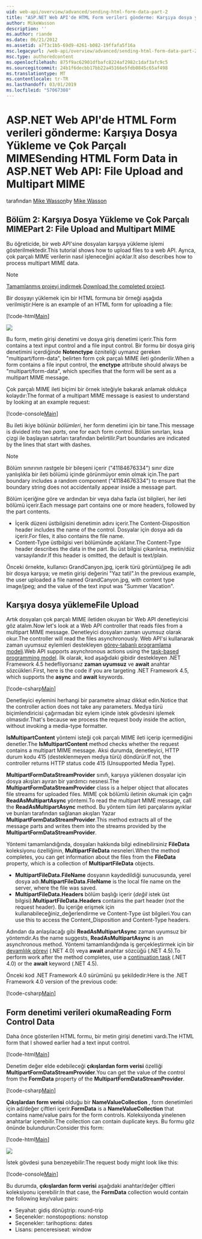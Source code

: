```yaml
---
uid: web-api/overview/advanced/sending-html-form-data-part-2
title: "ASP.NET Web API'de HTML Form verileri gönderme: Karşıya dosya yükleme ve çok parçalı MIME | Microsoft Docs"
author: MikeWasson
description: ''
ms.author: riande
ms.date: 06/21/2012
ms.assetid: a7f3c1b5-69d9-4261-b082-19ffafa5f16a
msc.legacyurl: /web-api/overview/advanced/sending-html-form-data-part-2
msc.type: authoredcontent
ms.openlocfilehash: 875f9ac62901dfbafc8224af2982c1daf3afc9c5
ms.sourcegitcommit: 24b1f6decbb17bb22a45166e5fdb0845c65af498
ms.translationtype: MT
ms.contentlocale: tr-TR
ms.lasthandoff: 03/01/2019
ms.locfileid: "57067308"
---
```

<a name="sending-html-form-data-in-aspnet-web-api-file-upload-and-multipart-mime"></a><span data-ttu-id="7ba0e-102">ASP.NET Web API'de HTML Form verileri gönderme: Karşıya Dosya Yükleme ve Çok Parçalı MIME</span><span class="sxs-lookup"><span data-stu-id="7ba0e-102">Sending HTML Form Data in ASP.NET Web API: File Upload and Multipart MIME</span></span>
====================
<span data-ttu-id="7ba0e-103">tarafından [Mike Wasson](https://github.com/MikeWasson)</span><span class="sxs-lookup"><span data-stu-id="7ba0e-103">by [Mike Wasson](https://github.com/MikeWasson)</span></span>

## <a name="part-2-file-upload-and-multipart-mime"></a><span data-ttu-id="7ba0e-104">Bölüm 2: Karşıya Dosya Yükleme ve Çok Parçalı MIME</span><span class="sxs-lookup"><span data-stu-id="7ba0e-104">Part 2: File Upload and Multipart MIME</span></span>

<span data-ttu-id="7ba0e-105">Bu öğreticide, bir web API'sine dosyaları karşıya yükleme işlemi gösterilmektedir.</span><span class="sxs-lookup"><span data-stu-id="7ba0e-105">This tutorial shows how to upload files to a web API.</span></span> <span data-ttu-id="7ba0e-106">Ayrıca, çok parçalı MIME verilerin nasıl işleneceğini açıklar.</span><span class="sxs-lookup"><span data-stu-id="7ba0e-106">It also describes how to process multipart MIME data.</span></span>

> [!NOTE]
> <span data-ttu-id="7ba0e-107">[Tamamlanmış projeyi indirmek](https://code.msdn.microsoft.com/ASPNET-Web-API-File-Upload-a8c0fb0d).</span><span class="sxs-lookup"><span data-stu-id="7ba0e-107">[Download the completed project](https://code.msdn.microsoft.com/ASPNET-Web-API-File-Upload-a8c0fb0d).</span></span>


<span data-ttu-id="7ba0e-108">Bir dosyayı yüklemek için bir HTML formuna bir örneği aşağıda verilmiştir:</span><span class="sxs-lookup"><span data-stu-id="7ba0e-108">Here is an example of an HTML form for uploading a file:</span></span>

[!code-html[Main](sending-html-form-data-part-2/samples/sample1.html)]

![](sending-html-form-data-part-2/_static/image1.png)

<span data-ttu-id="7ba0e-109">Bu form, metin girişi denetimi ve dosya giriş denetimi içerir.</span><span class="sxs-lookup"><span data-stu-id="7ba0e-109">This form contains a text input control and a file input control.</span></span> <span data-ttu-id="7ba0e-110">Bir formu bir dosya giriş denetimini içerdiğinde **Notenctype** özniteliği uymanız gereken &quot;multipart/form-data&quot;, belirten form çok parçalı MIME ileti gönderilir.</span><span class="sxs-lookup"><span data-stu-id="7ba0e-110">When a form contains a file input control, the **enctype** attribute should always be &quot;multipart/form-data&quot;, which specifies that the form will be sent as a multipart MIME message.</span></span>

<span data-ttu-id="7ba0e-111">Çok parçalı MIME ileti biçimi bir örnek isteğiyle bakarak anlamak oldukça kolaydır:</span><span class="sxs-lookup"><span data-stu-id="7ba0e-111">The format of a multipart MIME message is easiest to understand by looking at an example request:</span></span>

[!code-console[Main](sending-html-form-data-part-2/samples/sample2.cmd)]

<span data-ttu-id="7ba0e-112">Bu ileti ikiye bölünür *bölümleri*, her form denetimi için bir tane.</span><span class="sxs-lookup"><span data-stu-id="7ba0e-112">This message is divided into two *parts*, one for each form control.</span></span> <span data-ttu-id="7ba0e-113">Bölüm sınırları, kısa çizgi ile başlayan satırları tarafından belirtilir.</span><span class="sxs-lookup"><span data-stu-id="7ba0e-113">Part boundaries are indicated by the lines that start with dashes.</span></span>

> [!NOTE]
> <span data-ttu-id="7ba0e-114">Bölüm sınırının rastgele bir bileşeni içerir (&quot;41184676334&quot;) sınır dize yanlışlıkla bir ileti bölümü içinde görünmüyor emin olmak için.</span><span class="sxs-lookup"><span data-stu-id="7ba0e-114">The part boundary includes a random component (&quot;41184676334&quot;) to ensure that the boundary string does not accidentally appear inside a message part.</span></span>


<span data-ttu-id="7ba0e-115">Bölüm içeriğine göre ve ardından bir veya daha fazla üst bilgileri, her ileti bölümü içerir.</span><span class="sxs-lookup"><span data-stu-id="7ba0e-115">Each message part contains one or more headers, followed by the part contents.</span></span>

- <span data-ttu-id="7ba0e-116">İçerik düzeni üstbilgisini denetimin adını içerir.</span><span class="sxs-lookup"><span data-stu-id="7ba0e-116">The Content-Disposition header includes the name of the control.</span></span> <span data-ttu-id="7ba0e-117">Dosyalar için dosya adı da içerir.</span><span class="sxs-lookup"><span data-stu-id="7ba0e-117">For files, it also contains the file name.</span></span>
- <span data-ttu-id="7ba0e-118">Content-Type üstbilgisi veri bölümünde açıklanır.</span><span class="sxs-lookup"><span data-stu-id="7ba0e-118">The Content-Type header describes the data in the part.</span></span> <span data-ttu-id="7ba0e-119">Bu üst bilgisi çıkarılırsa, metin/düz varsayılandır.</span><span class="sxs-lookup"><span data-stu-id="7ba0e-119">If this header is omitted, the default is text/plain.</span></span>

<span data-ttu-id="7ba0e-120">Önceki örnekte, kullanıcı GrandCanyon.jpg, içerik türü görüntü/jpeg ile adlı bir dosya karşıya; ve metin girişi değerini &quot;Yaz tatil&quot;.</span><span class="sxs-lookup"><span data-stu-id="7ba0e-120">In the previous example, the user uploaded a file named GrandCanyon.jpg, with content type image/jpeg; and the value of the text input was &quot;Summer Vacation&quot;.</span></span>

## <a name="file-upload"></a><span data-ttu-id="7ba0e-121">Karşıya dosya yükleme</span><span class="sxs-lookup"><span data-stu-id="7ba0e-121">File Upload</span></span>

<span data-ttu-id="7ba0e-122">Artık dosyaları çok parçalı MIME iletiden okuyan bir Web API denetleyicisi göz atalım.</span><span class="sxs-lookup"><span data-stu-id="7ba0e-122">Now let's look at a Web API controller that reads files from a multipart MIME message.</span></span> <span data-ttu-id="7ba0e-123">Denetleyici dosyaları zaman uyumsuz olarak okur.</span><span class="sxs-lookup"><span data-stu-id="7ba0e-123">The controller will read the files asynchronously.</span></span> <span data-ttu-id="7ba0e-124">Web API'si kullanarak zaman uyumsuz eylemleri destekleyen [görev-tabanlı programlama modeli](https://msdn.microsoft.com/library/dd460693.aspx).</span><span class="sxs-lookup"><span data-stu-id="7ba0e-124">Web API supports asynchronous actions using the [task-based programming model](https://msdn.microsoft.com/library/dd460693.aspx).</span></span> <span data-ttu-id="7ba0e-125">İlk olarak, kod aşağıdaki gibidir destekleyen .NET Framework 4.5 hedefliyorsanız **zaman uyumsuz** ve **await** anahtar sözcükleri.</span><span class="sxs-lookup"><span data-stu-id="7ba0e-125">First, here is the code if you are targeting .NET Framework 4.5, which supports the **async** and **await** keywords.</span></span>

[!code-csharp[Main](sending-html-form-data-part-2/samples/sample3.cs)]

<span data-ttu-id="7ba0e-126">Denetleyici eylemini herhangi bir parametre almaz dikkat edin.</span><span class="sxs-lookup"><span data-stu-id="7ba0e-126">Notice that the controller action does not take any parameters.</span></span> <span data-ttu-id="7ba0e-127">Medya türü biçimlendiricisi çağırmadan biz eylem içinde istek gövdesini işlemek olmasıdır.</span><span class="sxs-lookup"><span data-stu-id="7ba0e-127">That's because we process the request body inside the action, without invoking a media-type formatter.</span></span>

<span data-ttu-id="7ba0e-128">**IsMultipartContent** yöntemi isteği çok parçalı MIME ileti içerip içermediğini denetler.</span><span class="sxs-lookup"><span data-stu-id="7ba0e-128">The **IsMultipartContent** method checks whether the request contains a multipart MIME message.</span></span> <span data-ttu-id="7ba0e-129">Aksi durumda, denetleyici, HTTP durum kodu 415 (desteklenmeyen medya türü) döndürür.</span><span class="sxs-lookup"><span data-stu-id="7ba0e-129">If not, the controller returns HTTP status code 415 (Unsupported Media Type).</span></span>

<span data-ttu-id="7ba0e-130">**MultipartFormDataStreamProvider** sınıfı, karşıya yüklenen dosyalar için dosya akışları ayıran bir yardımcı nesnesi.</span><span class="sxs-lookup"><span data-stu-id="7ba0e-130">The **MultipartFormDataStreamProvider** class is a helper object that allocates file streams for uploaded files.</span></span> <span data-ttu-id="7ba0e-131">MIME çok bölümlü iletinin okumak için çağrı **ReadAsMultipartAsync** yöntemi.</span><span class="sxs-lookup"><span data-stu-id="7ba0e-131">To read the multipart MIME message, call the **ReadAsMultipartAsync** method.</span></span> <span data-ttu-id="7ba0e-132">Bu yöntem tüm ileti parçalarını ayıklar ve bunları tarafından sağlanan akışları Yazar **MultipartFormDataStreamProvider**.</span><span class="sxs-lookup"><span data-stu-id="7ba0e-132">This method extracts all of the message parts and writes them into the streams provided by the **MultipartFormDataStreamProvider**.</span></span>

<span data-ttu-id="7ba0e-133">Yöntemi tamamlandığında, dosyaları hakkında bilgi edinebilirsiniz **FileData** koleksiyonu özelliğinin, **MultipartFileData** nesneleri.</span><span class="sxs-lookup"><span data-stu-id="7ba0e-133">When the method completes, you can get information about the files from the **FileData** property, which is a collection of **MultipartFileData** objects.</span></span>

- <span data-ttu-id="7ba0e-134">**MultipartFileData.FileName** dosyanın kaydedildiği sunucusunda, yerel dosya adı.</span><span class="sxs-lookup"><span data-stu-id="7ba0e-134">**MultipartFileData.FileName** is the local file name on the server, where the file was saved.</span></span>
- <span data-ttu-id="7ba0e-135">**MultipartFileData.Headers** bölüm başlığı içerir (*değil* istek üst bilgisi).</span><span class="sxs-lookup"><span data-stu-id="7ba0e-135">**MultipartFileData.Headers** contains the part header (*not* the request header).</span></span> <span data-ttu-id="7ba0e-136">Bu içeriğe erişmek için kullanabileceğiniz\_değerlendirme ve Content-Type üst bilgileri.</span><span class="sxs-lookup"><span data-stu-id="7ba0e-136">You can use this to access the Content\_Disposition and Content-Type headers.</span></span>

<span data-ttu-id="7ba0e-137">Adından da anlaşılacağı gibi **ReadAsMultipartAsync** zaman uyumsuz bir yöntemdir.</span><span class="sxs-lookup"><span data-stu-id="7ba0e-137">As the name suggests, **ReadAsMultipartAsync** is an asynchronous method.</span></span> <span data-ttu-id="7ba0e-138">Yöntemi tamamlandığında iş gerçekleştirmek için bir [devamlılık görevi](https://msdn.microsoft.com/library/ee372288.aspx) (.NET 4.0) veya **await** anahtar sözcüğü (.NET 4.5).</span><span class="sxs-lookup"><span data-stu-id="7ba0e-138">To perform work after the method completes, use a [continuation task](https://msdn.microsoft.com/library/ee372288.aspx) (.NET 4.0) or the **await** keyword (.NET 4.5).</span></span>

<span data-ttu-id="7ba0e-139">Önceki kod .NET Framework 4.0 sürümünü şu şekildedir:</span><span class="sxs-lookup"><span data-stu-id="7ba0e-139">Here is the .NET Framework 4.0 version of the previous code:</span></span>

[!code-csharp[Main](sending-html-form-data-part-2/samples/sample4.cs)]

## <a name="reading-form-control-data"></a><span data-ttu-id="7ba0e-140">Form denetimi verileri okuma</span><span class="sxs-lookup"><span data-stu-id="7ba0e-140">Reading Form Control Data</span></span>

<span data-ttu-id="7ba0e-141">Daha önce gösterilen HTML formu, bir metin girişi denetimi vardı.</span><span class="sxs-lookup"><span data-stu-id="7ba0e-141">The HTML form that I showed earlier had a text input control.</span></span>

[!code-html[Main](sending-html-form-data-part-2/samples/sample5.html)]

<span data-ttu-id="7ba0e-142">Denetim değer elde edebileceği **çıkışlardan form verisi** özelliği **MultipartFormDataStreamProvider**.</span><span class="sxs-lookup"><span data-stu-id="7ba0e-142">You can get the value of the control from the **FormData** property of the **MultipartFormDataStreamProvider**.</span></span>

[!code-csharp[Main](sending-html-form-data-part-2/samples/sample6.cs?highlight=15)]

<span data-ttu-id="7ba0e-143">**Çıkışlardan form verisi** olduğu bir **NameValueCollection** , form denetimleri için ad/değer çiftleri içerir.</span><span class="sxs-lookup"><span data-stu-id="7ba0e-143">**FormData** is a **NameValueCollection** that contains name/value pairs for the form controls.</span></span> <span data-ttu-id="7ba0e-144">Koleksiyonda yinelenen anahtarlar içerebilir.</span><span class="sxs-lookup"><span data-stu-id="7ba0e-144">The collection can contain duplicate keys.</span></span> <span data-ttu-id="7ba0e-145">Bu formu göz önünde bulundurun:</span><span class="sxs-lookup"><span data-stu-id="7ba0e-145">Consider this form:</span></span>

[!code-html[Main](sending-html-form-data-part-2/samples/sample7.html)]

![](sending-html-form-data-part-2/_static/image2.png)

<span data-ttu-id="7ba0e-146">İstek gövdesi şuna benzeyebilir:</span><span class="sxs-lookup"><span data-stu-id="7ba0e-146">The request body might look like this:</span></span>

[!code-console[Main](sending-html-form-data-part-2/samples/sample8.cmd)]

<span data-ttu-id="7ba0e-147">Bu durumda, **çıkışlardan form verisi** aşağıdaki anahtar/değer çiftleri koleksiyonu içerebilir:</span><span class="sxs-lookup"><span data-stu-id="7ba0e-147">In that case, the **FormData** collection would contain the following key/value pairs:</span></span>

- <span data-ttu-id="7ba0e-148">Seyahat: gidiş dönüş</span><span class="sxs-lookup"><span data-stu-id="7ba0e-148">trip: round-trip</span></span>
- <span data-ttu-id="7ba0e-149">Seçenekler: nonstop</span><span class="sxs-lookup"><span data-stu-id="7ba0e-149">options: nonstop</span></span>
- <span data-ttu-id="7ba0e-150">Seçenekler: tarih</span><span class="sxs-lookup"><span data-stu-id="7ba0e-150">options: dates</span></span>
- <span data-ttu-id="7ba0e-151">Lisans: penceresi</span><span class="sxs-lookup"><span data-stu-id="7ba0e-151">seat: window</span></span>
